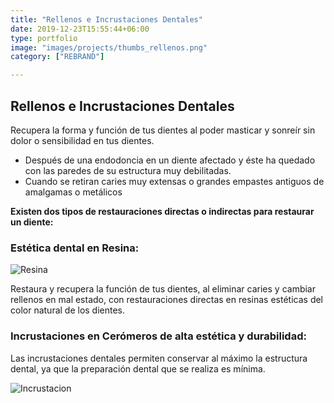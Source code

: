 ```yaml
---
title: "Rellenos e Incrustaciones Dentales"
date: 2019-12-23T15:55:44+06:00
type: portfolio
image: "images/projects/thumbs_rellenos.png"
category: ["REBRAND"]

---
```


## Rellenos e Incrustaciones Dentales

Recupera la forma y función de tus dientes al poder masticar y sonreír sin dolor o sensibilidad en tus dientes.

- Después de una endodoncia en un diente afectado y éste ha quedado con las paredes de su estructura muy debilitadas.
- Cuando se retiran caries muy extensas o grandes empastes antiguos de amalgamas o metálicos

**Existen dos tipos de restauraciones directas o indirectas para restaurar un diente:**

### Estética dental en Resina:

![Resina](http://aldentalspot.com.mx/wp-content/uploads/2022/02/08.1_Img_DentalSpot-copy-1024x768.png)



Restaura y recupera la función de tus dientes, al eliminar caries y cambiar rellenos en mal estado, con restauraciones directas en resinas estéticas del color natural de los dientes.

### Incrustaciones en Cerómeros de alta estética y durabilidad:

Las incrustaciones dentales permiten conservar al máximo la estructura dental, ya que la preparación dental que se realiza es mínima.

![Incrustacion](http://aldentalspot.com.mx/wp-content/uploads/2022/02/9_Img_DentalSpot--1024x768.png)
